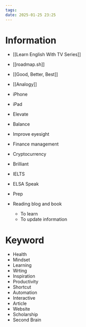 ```yaml
---
tags: 
date: 2025-01-25 23:25
---
```


# Information

- [[Learn English With TV Series]]
- [[roadmap.sh]]
- [[Good, Better, Best]]
- [[Analogy]]


- iPhone
- iPad
- Elevate
- Balance
- Improve eyesight
- Finance management
- Cryptocurrency
- Brilliant
- IELTS
- ELSA Speak
- Prep
- Reading blog and book
	- To learn
	- To update information

# Keyword

- Health
- Mindset
- Learning
- Wrting
- Inspiration
- Productivity
- Shortcut
- Automation
- Interactive
- Article
- Website
- Scholarship
- Second Brain